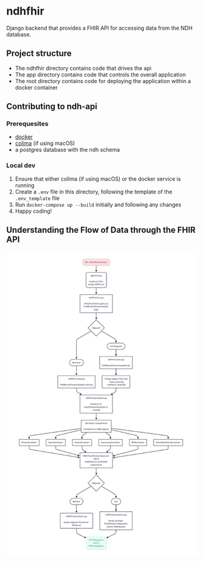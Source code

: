 # ndhfhir
Django backend that provides a FHIR API for accessing data from the NDH database.

## Project structure
* The ndhfhir directory contains code that drives the api
* The app directory contains code that controls the overall application
* The root directory contains code for deploying the application within a docker container


## Contributing to ndh-api
### Prerequesites
- [docker](https://www.docker.com/)
- [colima](https://github.com/abiosoft/colima) (if using macOS)
- a postgres database with the ndh schema

### Local dev
1. Ensure that either colima (if using macOS) or the docker service is running
2. Create a `.env` file in this directory, following the template of the `.env_template` file
3. Run `docker-compose up --build` initially and following any changes
4. Happy coding!

## Understanding the Flow of Data through the FHIR API
![Flowchart](practitioner_data_flow.png)